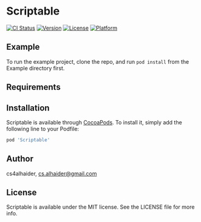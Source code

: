 # Scriptable

[![CI Status](https://img.shields.io/travis/cs4alhaider/Scriptable.svg?style=flat)](https://travis-ci.org/cs4alhaider/Scriptable)
[![Version](https://img.shields.io/cocoapods/v/Scriptable.svg?style=flat)](https://cocoapods.org/pods/Scriptable)
[![License](https://img.shields.io/cocoapods/l/Scriptable.svg?style=flat)](https://cocoapods.org/pods/Scriptable)
[![Platform](https://img.shields.io/cocoapods/p/Scriptable.svg?style=flat)](https://cocoapods.org/pods/Scriptable)

## Example

To run the example project, clone the repo, and run `pod install` from the Example directory first.

## Requirements

## Installation

Scriptable is available through [CocoaPods](https://cocoapods.org). To install
it, simply add the following line to your Podfile:

```ruby
pod 'Scriptable'
```

## Author

cs4alhaider, cs.alhaider@gmail.com

## License

Scriptable is available under the MIT license. See the LICENSE file for more info.
